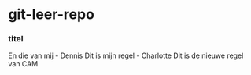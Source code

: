 # git-leer-repo


### titel
En die van mij - Dennis
Dit is mijn regel - Charlotte
Dit is de nieuwe regel van CAM
